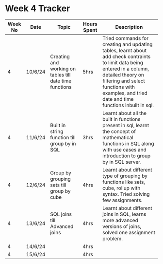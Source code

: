 # Week 4 Tracker

| Week No | Date    | Topic                                   | Hours Spent | Description                                                                                                                                                                        |
| ------- | ------- | --------------------------------------- | ----------- | ---------------------------------------------------------------------------------------------------------------------------------------------------------------------------------- |
| 4       | 10/6/24 | Creating and working on tables till date time functions | 5hrs        | Tried commands for creating and updating tables, learnt about add check contraints to limit data being entered in a column, detailed theory on filtering and select functions with examples, and tried date and time functions inbuilt in sql. |
| 4       | 11/6/24 | Built in string function till group by in SQL                                        | 3hrs        | Learnt about all the built in functions present in sql, learnt the concept of mathematical functions in SQL along with use cases and introduction to group by in SQL server.
| 4       | 12/6/24 | Group by grouping sets till group by cube                                        | 4hrs        | Learnt about different type of grouping by functions like sets, cube, rollup with syntax. Tried solving few assignments.
| 4       | 13/6/24 | SQL joins till Advanced joins                                        | 4hrs        | Learnt about different joins in SQL, learns more advanced versions of joins, solved one assignment problem.
| 4       | 14/6/24 |                                         | 4hrs        |
| 4       | 15/6/24  |                                         | 4hrs        |
